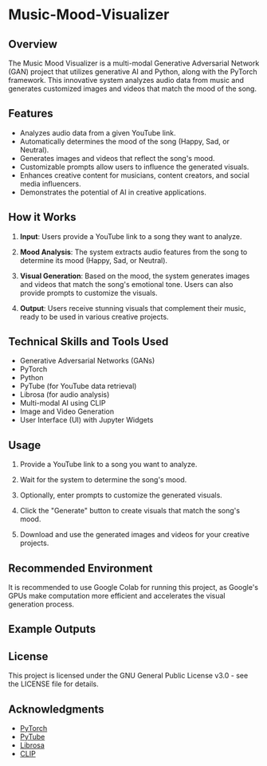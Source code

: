 # Music-Mood-Visualizer

## Overview

The Music Mood Visualizer is a multi-modal Generative Adversarial Network (GAN) project that utilizes generative AI and Python, along with the PyTorch framework. This innovative system analyzes audio data from music and generates customized images and videos that match the mood of the song.

## Features

- Analyzes audio data from a given YouTube link.
- Automatically determines the mood of the song (Happy, Sad, or Neutral).
- Generates images and videos that reflect the song's mood.
- Customizable prompts allow users to influence the generated visuals.
- Enhances creative content for musicians, content creators, and social media influencers.
- Demonstrates the potential of AI in creative applications.

## How it Works

1. **Input**: Users provide a YouTube link to a song they want to analyze.

2. **Mood Analysis**: The system extracts audio features from the song to determine its mood (Happy, Sad, or Neutral).

3. **Visual Generation**: Based on the mood, the system generates images and videos that match the song's emotional tone. Users can also provide prompts to customize the visuals.

4. **Output**: Users receive stunning visuals that complement their music, ready to be used in various creative projects.

## Technical Skills and Tools Used

- Generative Adversarial Networks (GANs)
- PyTorch
- Python
- PyTube (for YouTube data retrieval)
- Librosa (for audio analysis)
- Multi-modal AI using CLIP
- Image and Video Generation
- User Interface (UI) with Jupyter Widgets

## Usage

1. Provide a YouTube link to a song you want to analyze.

2. Wait for the system to determine the song's mood.

3. Optionally, enter prompts to customize the generated visuals.

4. Click the "Generate" button to create visuals that match the song's mood.

5. Download and use the generated images and videos for your creative projects.

## Recommended Environment

It is recommended to use Google Colab for running this project, as Google's GPUs make computation more efficient and accelerates the visual generation process.

## Example Outputs


## License

This project is licensed under the GNU General Public License v3.0 - see the LICENSE file for details.

## Acknowledgments

- [PyTorch](https://pytorch.org/)
- [PyTube](https://pytube.io/)
- [Librosa](https://librosa.org/)
- [CLIP](https://openai.com/research/clip)

